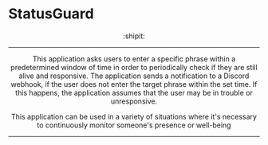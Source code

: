 # StatusGuard


<p align="center">
  :shipit:
</p>

<hr>
<p align="center">
  This application asks users to enter a specific phrase within a predetermined window of time in order to periodically check if they are still alive and responsive. The application sends a notification to a Discord webhook, if the user does not enter the target phrase within the set time. If this happens, the application assumes that the user may be in trouble or unresponsive.
</p>
<p align="center">
This application can be used in a variety of situations where it's necessary to continuously monitor someone's presence or well-being
</p>
<hr>
